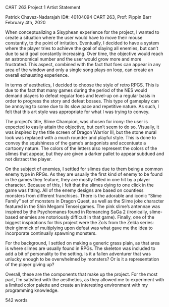 CART 263 Project 1 Artist Statement

Patrick Chavez-Nadarajah
ID#: 40104094
CART 263, Prof: Pippin Barr
February 4th, 2020

When conceptualizing a Sisyphean experience for the project, I wanted to create a situation where the user would have to move their mouse constantly, to the point of irritation. Eventually, I decided to have a system where the player tries to achieve the goal of slaying all enemies, but can’t due to said goal constantly increasing. Over time, the objective would reach an astronomical number and the user would grow more and more frustrated. This aspect, combined with the fact that foes can appear in any area of the window and only a single song plays on loop, can create an overall exhausting experience. 
  
In terms of aesthetics, I decided to choose the style of retro RPGS. This is due to the fact that many games during the period of the NES would demand players to defeat regular foes and level-up on a regular basis in order to progress the story and defeat bosses. This type of gameplay can be annoying to some due to its slow pace and repetitive nature. As such, I felt that this art style was appropriate for what I was trying to convey.
  
The project’s title, Slime Champion, was chosen for irony: the user is expected to easily attain the objective, but can’t seem to do so. Visually, it was inspired by the title screen of Dragon Warrior III, but the stone mural look was replaced with a much rounder and playful style. This is done to convey the squishiness of the game’s antagonists and accentuate a cartoony nature. The colors of the letters also represent the colors of the slimes that appear, but they are given a darker pallet to appear subdued and not distract the player.

On the subject of enemies, I settled for slimes due to them being a common enemy type in RPGs. As they are usually the first kind of enemy to be found in the games they feature, they are mostly felled in one hit by a player character. Because of this, I felt that the slimes dying to one click in the game was fitting. All of the enemy designs are based on countless monsters from different franchises. There is the adorable and iconic “Slime Family” set of monsters in Dragon Quest, as well as the Slime joke character featured in the Shin Megami Tensei games. The pink slime’s antennae was inspired by the Psychomanes found in Romancing SaGa 2 (ironically, slime-based enemies are notoriously difficult in that game). Finally, one of the biggest inspirations for this project were the Zols from the Zelda series: their gimmick of multiplying upon defeat was what gave me the idea to incorporate continually spawning monsters.
  
For the background, I settled on making a generic grass plain, as that area is where slimes are usually found in RPGs. The skeleton was included to add a bit of personality to the setting. Is it a fallen adventurer that was unlucky enough to be overwhelmed by monsters? Or is it a representation of the player giving up? 
  
Overall, these are the components that make up the project. For the most part, I’m satisfied with the aesthetics, as they allowed me to experiment with a limited color palette and create an interesting environment with my programming knowledge.  

542 words

